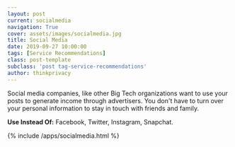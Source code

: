 ```yaml
---
layout: post
current: socialmedia
navigation: True
cover: assets/images/socialmedia.jpg
title: Social Media
date: 2019-09-27 10:00:00
tags: [Service Recommendations]
class: post-template
subclass: 'post tag-service-recommendations'
author: thinkprivacy
---
```


Social media companies, like other Big Tech organizations want to use your posts to generate income through advertisers. You don't have to turn over your personal information to stay in touch with friends and family.

<p><strong>Use Instead Of:</strong> Facebook, Twitter, Instagram, Snapchat.</p>

{% include /apps/socialmedia.html %}